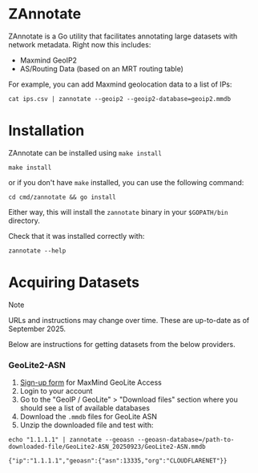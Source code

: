 ZAnnotate
=========

ZAnnotate is a Go utility that facilitates annotating large datasets
with network metadata. Right now this includes:

 * Maxmind GeoIP2
 * AS/Routing Data (based on an MRT routing table)

For example, you can add Maxmind geolocation data to a list of IPs:

	cat ips.csv | zannotate --geoip2 --geoip2-database=geoip2.mmdb


# Installation

ZAnnotate can be installed using `make install`

```shell
make install
```

or if you don't have `make` installed, you can use the following command:

```shell
cd cmd/zannotate && go install
```

Either way, this will install the `zannotate` binary in your `$GOPATH/bin` directory.

Check that it was installed correctly with:

```shell
zannotate --help
```

# Acquiring Datasets

> [!NOTE]
> URLs and instructions may change over time. These are up-to-date as of September 2025.

Below are instructions for getting datasets from the below providers.

### GeoLite2-ASN
1. [Sign-up form](https://www.maxmind.com/en/geolite2/signup) for MaxMind GeoLite Access
2. Login to your account
3. Go to the "GeoIP / GeoLite" > "Download files" section where you should see a list of available databases
4. Download the `.mmdb` files for GeoLite ASN
5. Unzip the downloaded file and test with:

```shell
echo "1.1.1.1" | zannotate --geoasn --geoasn-database=/path-to-downloaded-file/GeoLite2-ASN_20250923/GeoLite2-ASN.mmdb
```

```shell
{"ip":"1.1.1.1","geoasn":{"asn":13335,"org":"CLOUDFLARENET"}}
```
